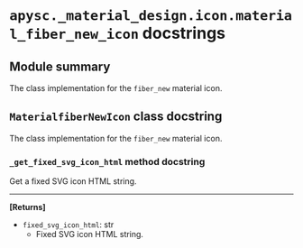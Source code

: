 # `apysc._material_design.icon.material_fiber_new_icon` docstrings

## Module summary

The class implementation for the `fiber_new` material icon.

## `MaterialfiberNewIcon` class docstring

The class implementation for the `fiber_new` material icon.

### `_get_fixed_svg_icon_html` method docstring

Get a fixed SVG icon HTML string.<hr>

**[Returns]**

- `fixed_svg_icon_html`: str
  - Fixed SVG icon HTML string.